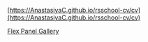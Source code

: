 [https://AnastasiyaC.github.io/rsschool-cv/cv](https://AnastasiyaC.github.io/rsschool-cv/cv)

[Flex Panel Gallery](https://htmlpreview.github.io/?https://github.com/AnastasiyaC/rsschool-cv/blob/FlexPanelGallery/Flex%20Panel%20Gallery/index.html)